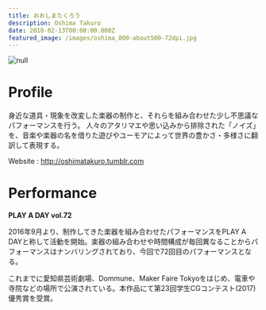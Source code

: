```yaml
---
title: おおしまたくろう
description: Oshima Takuro
date: 2018-02-13T00:00:00.000Z
featured_image: /images/oshima_800-about500-72dpi.jpg
---
```

![null](/images/oshima_800-400-72dpi.jpg)

# Profile

身近な道具・現象を改変した楽器の制作と、それらを組み合わせた少し不思議なパフォーマンスを行う。 人々のアタリマエや思い込みから排除された「ノイズ」を、音楽や楽器の名を借りた遊びやユーモアによって世界の豊かさ・多様さに翻訳して表現する。

Website : <http://oshimatakuro.tumblr.com>

# Performance

**PLAY A DAY vol.72**

2016年9月より、制作してきた楽器を組み合わせたパフォーマンスをPLAY A DAYと称して活動を開始。楽器の組み合わせや時間構成が毎回異なることからパフォーマンスはナンバリングされており、今回で72回目のパフォーマンスとなる。 

これまでに愛知県芸術劇場、Dommune、Maker Faire Tokyoをはじめ、電車や寺院などの場所で公演されている。本作品にて第23回学生CGコンテスト(2017)優秀賞を受賞。
